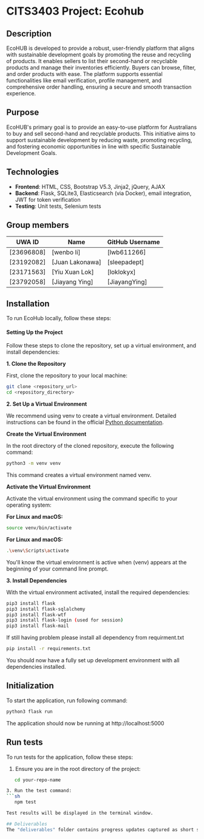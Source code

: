 # CITS3403 Project: Ecohub

## Description

EcoHUB is developed to provide a robust, user-friendly platform that aligns with sustainable development goals by promoting the reuse and recycling of products. It enables sellers to list their second-hand or recyclable products and manage their inventories efficiently. Buyers can browse, filter, and order products with ease. The platform supports essential functionalities like email verification, profile management, and comprehensive order handling, ensuring a secure and smooth transaction experience.
## Purpose
EcoHUB's primary goal is to provide an easy-to-use platform for Australians to buy and sell second-hand and recyclable products. This initiative aims to support sustainable development by reducing waste, promoting recycling, and fostering economic opportunities in line with specific Sustainable Development Goals.
## Technologies
- **Frontend**: HTML, CSS, Bootstrap V5.3, Jinja2, jQuery, AJAX
- **Backend**: Flask, SQLite3, Elasticsearch (via Docker), email integration, JWT for token verification
- **Testing**: Unit tests, Selenium tests
## Group members
| UWA ID | Name          | GitHub Username |
|--------|---------------|-----------------|
| [23696808] | [wenbo li]        | [lwb611266]|
|[23192082] | [Juan Lakonawa]        | [sleepadept] |
| [23171563] | [Yiu Xuan Lok]        | [loklokyx] |
| [23792058] | [Jiayang Ying]        | [JiayangYing] |

## Installation
To run EcoHub locally, follow these steps:

#### Setting Up the Project
Follow these steps to clone the repository, set up a virtual environment, and install dependencies:

**1. Clone the Repository**

First, clone the repository to your local machine:

```sh
git clone <repository_url>
cd <repository_directory>
```

**2. Set Up a Virtual Environment**

We recommend using venv to create a virtual environment. Detailed instructions can be found in the official [Python documentation](https://docs.python.org/3/library/venv.html).

**Create the Virtual Environment**

In the root directory of the cloned repository, execute the following command:
```sh
python3 -m venv venv
```
This command creates a virtual environment named venv.

**Activate the Virtual Environment**

Activate the virtual environment using the command specific to your operating system:

**For Linux and macOS:**
```sh
source venv/bin/activate
```

**For Linux and macOS:**
```sh
.\venv\Scripts\activate
```

You'll know the virtual environment is active when (venv) appears at the beginning of your command line prompt.

**3. Install Dependencies**

With the virtual environment activated, install the required dependencies:
``` sh
pip3 install flask
pip3 install flask-sqlalchemy
pip3 install flask-wtf
pip3 install flask-login (used for session)
pip3 install flask-mail
```
If still having problem please install all dependency from requirment.txt
```sh
pip install -r requirements.txt
```

You should now have a fully set up development environment with all dependencies installed.

## Initialization

To start the application, run following command:
```sh
python3 flask run
```
The application should now be running at http://localhost:5000

## Run tests

To run tests for the application, follow these steps:

1. Ensure you are in the root directory of the project:
```sh
   cd your-repo-name

3. Run the test command:
```sh
   npm test

Test results will be displayed in the terminal window.

## Deliverables
The "deliverables" folder contains progress updates captured as short screen-capture videos (.mp4) or image files (.jpeg, .png). Each file corresponds to a specific milestone in the project.
